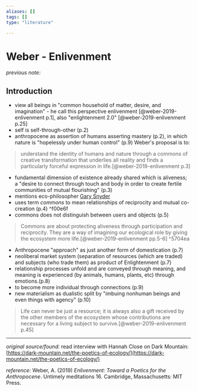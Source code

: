 ```yaml
---
aliases: []
tags: []
type: "literature"

---
```


# Weber - Enlivenment

_previous note:_

## Introduction

- view all beings in "common household of matter, desire, and imagination" - he call this perspective enlivenment [@weber-2019-enlivenment p.1], also "enlightenment 2.0" [@weber-2019-enlivenment p.25]
- self is self-through-other (p.2)
- anthropocene as assertion of humans asserting mastery (p.2), in which nature is "hopelessly under human control" (p.9) Weber's proposal is to:

> understand the identity of humans and nature through a commons of creative transformation that underlies all reality and finds a particularly forceful expression in life.[@weber-2019-enlivenment p.3]

- fundamental dimension of existence already shared which is aliveness; a "desire to connect through touch and body in order to create fertile communities of mutual flourishing" (p.3)
- mentions eco-philosopher [Gary Snyder](https://en.wikipedia.org/wiki/Gary_Snyder)
- uses term _commons_ to mean relationships of reciprocity and mutual co-creation (p.4) ^f00e6f
- commons does not distinguish between users and objects (p.5)

> Commons are about protecting aliveness through participation and reciprocity. They are a way of imagining our ecological role by giving the ecosystem more life.[@weber-2019-enlivenment pp.5-6] ^5704ea

- Anthropocene "approach" as just another form of domestication (p.7)
- neoliberal market system (separation of resources (which are traded) and subjects (who trade them) as product of Enlightenment (p.7)
- relationship processes unfold and are conveyed through meaning, and meaning is experienced (by animals, humans, plants, etc) through emotions.(p.8)
- to become more individual through connections (p.9)
- new materialism as dualistic split by "imbuing nonhuman beings and even things with agency" (p.10)


> Life can never be just a resource; it is always also a gift received by the other members of the ecosystem whose contributions are necessary for a living subject to survive.[@weber-2019-enlivenment p.45]


---

_original source/found:_ read interview with Hannah Close on Dark Mountain: [https://dark-mountain.net/the-poetics-of-ecology/](https://dark-mountain.net/the-poetics-of-ecology/)

_reference:_ Weber, A. (2019) _Enlivenment: Toward a Poetics for the Anthropocene_. Untimely meditations 16. Cambridge, Massachusetts: MIT Press.